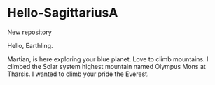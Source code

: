 # Hello-SagittariusA
New repository

Hello, Earthling.

Martian, is here exploring your blue planet. Love to climb mountains. 
I climbed the Solar system highest mountain named Olympus Mons at Tharsis. 
I wanted to climb your pride the Everest. 

